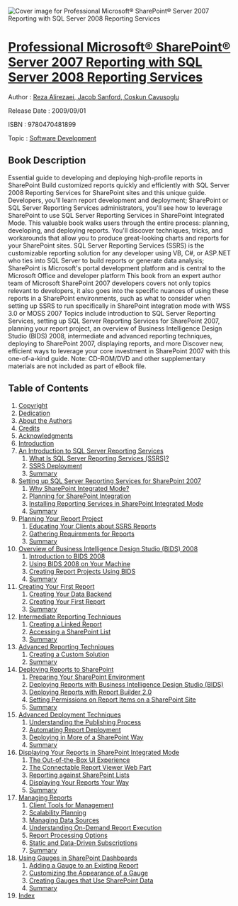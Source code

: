 ![Cover image for Professional Microsoft® SharePoint® Server 2007 Reporting with SQL Server 2008 Reporting Services](https://imgdetail.ebookreading.net/cover/cover/software_development/EB9780470481899.jpg)

[Professional Microsoft® SharePoint® Server 2007 Reporting with SQL Server 2008 Reporting Services](https://ebookreading.net/view/book/Professional+Microsoft%C2%AE+SharePoint%C2%AE+Server+2007+Reporting+with+SQL+Server+2008+Reporting+Services-EB9780470481899_1.html "Professional Microsoft® SharePoint® Server 2007 Reporting with SQL Server 2008 Reporting Services")
====================================================================================================================

Author : [Reza Alirezaei](https://ebookreading.net/search/author/Reza+Alirezaei),[ Jacob Sanford](https://ebookreading.net/search/author/+Jacob+Sanford),[ Coskun Cavusoglu](https://ebookreading.net/search/author/+Coskun+Cavusoglu)

Release Date : 2009/09/01

ISBN : 9780470481899

Topic : [Software Development](https://ebookreading.net/search/category/software-development)

Book Description
-----------------

Essential guide to developing and deploying high-profile reports in SharePoint
Build customized reports quickly and efficiently with SQL Server 2008 Reporting Services for SharePoint sites and this unique guide. Developers, you'll learn report development and deployment; SharePoint or SQL Server Reporting Services administrators, you'll see how to leverage SharePoint to use SQL Server Reporting Services in SharePoint Integrated Mode.
This valuable book walks users through the entire process: planning, developing, and deploying reports. You'll discover techniques, tricks, and workarounds that allow you to produce great-looking charts and reports for your SharePoint sites.
SQL Server Reporting Services (SSRS) is the customizable reporting solution for any developer using VB, C#, or ASP.NET who ties into SQL Server to build reports or generate data analysis; SharePoint is Microsoft's portal development platform and is central to the Microsoft Office and developer platform
This book from an expert author team of Microsoft SharePoint 2007 developers covers not only topics relevant to developers, it also goes into the specific nuances of using these reports in a SharePoint environments, such as what to consider when setting up SSRS to run specifically in SharePoint integration mode with WSS 3.0 or MOSS 2007
Topics include introduction to SQL Server Reporting Services, setting up SQL Server Reporting Services for SharePoint 2007, planning your report project, an overview of Business Intelligence Design Studio (BIDS) 2008, intermediate and advanced reporting techniques, deploying to SharePoint 2007, displaying reports, and more
Discover new, efficient ways to leverage your core investment in SharePoint 2007 with this one-of-a-kind guide.
Note: CD-ROM/DVD and other supplementary materials are not included as part of eBook file.
              
Table of Contents
-----------------

1. [Copyright](https://ebookreading.net/view/book/Professional+Microsoft%C2%AE+SharePoint%C2%AE+Server+2007+Reporting+with+SQL+Server+2008+Reporting+Services-EB9780470481899_1.html)
1. [Dedication](https://ebookreading.net/view/book/Professional+Microsoft%C2%AE+SharePoint%C2%AE+Server+2007+Reporting+with+SQL+Server+2008+Reporting+Services-EB9780470481899_2.html)
1. [About the Authors](https://ebookreading.net/view/book/Professional+Microsoft%C2%AE+SharePoint%C2%AE+Server+2007+Reporting+with+SQL+Server+2008+Reporting+Services-EB9780470481899_3.html)
1. [Credits](https://ebookreading.net/view/book/Professional+Microsoft%C2%AE+SharePoint%C2%AE+Server+2007+Reporting+with+SQL+Server+2008+Reporting+Services-EB9780470481899_4.html)
1. [Acknowledgments](https://ebookreading.net/view/book/Professional+Microsoft%C2%AE+SharePoint%C2%AE+Server+2007+Reporting+with+SQL+Server+2008+Reporting+Services-EB9780470481899_5.html)
1. [Introduction](https://ebookreading.net/view/book/Professional+Microsoft%C2%AE+SharePoint%C2%AE+Server+2007+Reporting+with+SQL+Server+2008+Reporting+Services-EB9780470481899_6.html)
1. [An Introduction to SQL Server Reporting Services](https://ebookreading.net/view/book/Professional+Microsoft%C2%AE+SharePoint%C2%AE+Server+2007+Reporting+with+SQL+Server+2008+Reporting+Services-EB9780470481899_7.html)
    1. [What Is SQL Server Reporting Services (SSRS)?](https://ebookreading.net/view/book/Professional+Microsoft%C2%AE+SharePoint%C2%AE+Server+2007+Reporting+with+SQL+Server+2008+Reporting+Services-EB9780470481899_8.html)
    1. [SSRS Deployment](https://ebookreading.net/view/book/Professional+Microsoft%C2%AE+SharePoint%C2%AE+Server+2007+Reporting+with+SQL+Server+2008+Reporting+Services-EB9780470481899_9.html)
    1. [Summary](https://ebookreading.net/view/book/Professional+Microsoft%C2%AE+SharePoint%C2%AE+Server+2007+Reporting+with+SQL+Server+2008+Reporting+Services-EB9780470481899_10.html)
1. [Setting up SQL Server Reporting Services for SharePoint 2007](https://ebookreading.net/view/book/Professional+Microsoft%C2%AE+SharePoint%C2%AE+Server+2007+Reporting+with+SQL+Server+2008+Reporting+Services-EB9780470481899_11.html)
    1. [Why SharePoint Integrated Mode?](https://ebookreading.net/view/book/Professional+Microsoft%C2%AE+SharePoint%C2%AE+Server+2007+Reporting+with+SQL+Server+2008+Reporting+Services-EB9780470481899_12.html)
    1. [Planning for SharePoint Integration](https://ebookreading.net/view/book/Professional+Microsoft%C2%AE+SharePoint%C2%AE+Server+2007+Reporting+with+SQL+Server+2008+Reporting+Services-EB9780470481899_13.html)
    1. [Installing Reporting Services in SharePoint Integrated Mode](https://ebookreading.net/view/book/Professional+Microsoft%C2%AE+SharePoint%C2%AE+Server+2007+Reporting+with+SQL+Server+2008+Reporting+Services-EB9780470481899_14.html)
    1. [Summary](https://ebookreading.net/view/book/Professional+Microsoft%C2%AE+SharePoint%C2%AE+Server+2007+Reporting+with+SQL+Server+2008+Reporting+Services-EB9780470481899_15.html)
1. [Planning Your Report Project](https://ebookreading.net/view/book/Professional+Microsoft%C2%AE+SharePoint%C2%AE+Server+2007+Reporting+with+SQL+Server+2008+Reporting+Services-EB9780470481899_16.html)
    1. [Educating Your Clients about SSRS Reports](https://ebookreading.net/view/book/Professional+Microsoft%C2%AE+SharePoint%C2%AE+Server+2007+Reporting+with+SQL+Server+2008+Reporting+Services-EB9780470481899_17.html)
    1. [Gathering Requirements for Reports](https://ebookreading.net/view/book/Professional+Microsoft%C2%AE+SharePoint%C2%AE+Server+2007+Reporting+with+SQL+Server+2008+Reporting+Services-EB9780470481899_18.html)
    1. [Summary](https://ebookreading.net/view/book/Professional+Microsoft%C2%AE+SharePoint%C2%AE+Server+2007+Reporting+with+SQL+Server+2008+Reporting+Services-EB9780470481899_19.html)
1. [Overview of Business Intelligence Design Studio (BIDS) 2008](https://ebookreading.net/view/book/Professional+Microsoft%C2%AE+SharePoint%C2%AE+Server+2007+Reporting+with+SQL+Server+2008+Reporting+Services-EB9780470481899_20.html)
    1. [Introduction to BIDS 2008](https://ebookreading.net/view/book/Professional+Microsoft%C2%AE+SharePoint%C2%AE+Server+2007+Reporting+with+SQL+Server+2008+Reporting+Services-EB9780470481899_21.html)
    1. [Using BIDS 2008 on Your Machine](https://ebookreading.net/view/book/Professional+Microsoft%C2%AE+SharePoint%C2%AE+Server+2007+Reporting+with+SQL+Server+2008+Reporting+Services-EB9780470481899_22.html)
    1. [Creating Report Projects Using BIDS](https://ebookreading.net/view/book/Professional+Microsoft%C2%AE+SharePoint%C2%AE+Server+2007+Reporting+with+SQL+Server+2008+Reporting+Services-EB9780470481899_23.html)
    1. [Summary](https://ebookreading.net/view/book/Professional+Microsoft%C2%AE+SharePoint%C2%AE+Server+2007+Reporting+with+SQL+Server+2008+Reporting+Services-EB9780470481899_24.html)
1. [Creating Your First Report](https://ebookreading.net/view/book/Professional+Microsoft%C2%AE+SharePoint%C2%AE+Server+2007+Reporting+with+SQL+Server+2008+Reporting+Services-EB9780470481899_25.html)
    1. [Creating Your Data Backend](https://ebookreading.net/view/book/Professional+Microsoft%C2%AE+SharePoint%C2%AE+Server+2007+Reporting+with+SQL+Server+2008+Reporting+Services-EB9780470481899_26.html)
    1. [Creating Your First Report](https://ebookreading.net/view/book/Professional+Microsoft%C2%AE+SharePoint%C2%AE+Server+2007+Reporting+with+SQL+Server+2008+Reporting+Services-EB9780470481899_27.html)
    1. [Summary](https://ebookreading.net/view/book/Professional+Microsoft%C2%AE+SharePoint%C2%AE+Server+2007+Reporting+with+SQL+Server+2008+Reporting+Services-EB9780470481899_28.html)
1. [Intermediate Reporting Techniques](https://ebookreading.net/view/book/Professional+Microsoft%C2%AE+SharePoint%C2%AE+Server+2007+Reporting+with+SQL+Server+2008+Reporting+Services-EB9780470481899_29.html)
    1. [Creating a Linked Report](https://ebookreading.net/view/book/Professional+Microsoft%C2%AE+SharePoint%C2%AE+Server+2007+Reporting+with+SQL+Server+2008+Reporting+Services-EB9780470481899_30.html)
    1. [Accessing a SharePoint List](https://ebookreading.net/view/book/Professional+Microsoft%C2%AE+SharePoint%C2%AE+Server+2007+Reporting+with+SQL+Server+2008+Reporting+Services-EB9780470481899_31.html)
    1. [Summary](https://ebookreading.net/view/book/Professional+Microsoft%C2%AE+SharePoint%C2%AE+Server+2007+Reporting+with+SQL+Server+2008+Reporting+Services-EB9780470481899_32.html)
1. [Advanced Reporting Techniques](https://ebookreading.net/view/book/Professional+Microsoft%C2%AE+SharePoint%C2%AE+Server+2007+Reporting+with+SQL+Server+2008+Reporting+Services-EB9780470481899_33.html)
    1. [Creating a Custom Solution](https://ebookreading.net/view/book/Professional+Microsoft%C2%AE+SharePoint%C2%AE+Server+2007+Reporting+with+SQL+Server+2008+Reporting+Services-EB9780470481899_34.html)
    1. [Summary](https://ebookreading.net/view/book/Professional+Microsoft%C2%AE+SharePoint%C2%AE+Server+2007+Reporting+with+SQL+Server+2008+Reporting+Services-EB9780470481899_35.html)
1. [Deploying Reports to SharePoint](https://ebookreading.net/view/book/Professional+Microsoft%C2%AE+SharePoint%C2%AE+Server+2007+Reporting+with+SQL+Server+2008+Reporting+Services-EB9780470481899_36.html)
    1. [Preparing Your SharePoint Environment](https://ebookreading.net/view/book/Professional+Microsoft%C2%AE+SharePoint%C2%AE+Server+2007+Reporting+with+SQL+Server+2008+Reporting+Services-EB9780470481899_37.html)
    1. [Deploying Reports with Business Intelligence Design Studio (BIDS)](https://ebookreading.net/view/book/Professional+Microsoft%C2%AE+SharePoint%C2%AE+Server+2007+Reporting+with+SQL+Server+2008+Reporting+Services-EB9780470481899_38.html)
    1. [Deploying Reports with Report Builder 2.0](https://ebookreading.net/view/book/Professional+Microsoft%C2%AE+SharePoint%C2%AE+Server+2007+Reporting+with+SQL+Server+2008+Reporting+Services-EB9780470481899_39.html)
    1. [Setting Permissions on Report Items on a SharePoint Site](https://ebookreading.net/view/book/Professional+Microsoft%C2%AE+SharePoint%C2%AE+Server+2007+Reporting+with+SQL+Server+2008+Reporting+Services-EB9780470481899_40.html)
    1. [Summary](https://ebookreading.net/view/book/Professional+Microsoft%C2%AE+SharePoint%C2%AE+Server+2007+Reporting+with+SQL+Server+2008+Reporting+Services-EB9780470481899_41.html)
1. [Advanced Deployment Techniques](https://ebookreading.net/view/book/Professional+Microsoft%C2%AE+SharePoint%C2%AE+Server+2007+Reporting+with+SQL+Server+2008+Reporting+Services-EB9780470481899_42.html)
    1. [Understanding the Publishing Process](https://ebookreading.net/view/book/Professional+Microsoft%C2%AE+SharePoint%C2%AE+Server+2007+Reporting+with+SQL+Server+2008+Reporting+Services-EB9780470481899_43.html)
    1. [Automating Report Deployment](https://ebookreading.net/view/book/Professional+Microsoft%C2%AE+SharePoint%C2%AE+Server+2007+Reporting+with+SQL+Server+2008+Reporting+Services-EB9780470481899_44.html)
    1. [Deploying in More of a SharePoint Way](https://ebookreading.net/view/book/Professional+Microsoft%C2%AE+SharePoint%C2%AE+Server+2007+Reporting+with+SQL+Server+2008+Reporting+Services-EB9780470481899_45.html)
    1. [Summary](https://ebookreading.net/view/book/Professional+Microsoft%C2%AE+SharePoint%C2%AE+Server+2007+Reporting+with+SQL+Server+2008+Reporting+Services-EB9780470481899_46.html)
1. [Displaying Your Reports in SharePoint Integrated Mode](https://ebookreading.net/view/book/Professional+Microsoft%C2%AE+SharePoint%C2%AE+Server+2007+Reporting+with+SQL+Server+2008+Reporting+Services-EB9780470481899_47.html)
    1. [The Out-of-the-Box UI Experience](https://ebookreading.net/view/book/Professional+Microsoft%C2%AE+SharePoint%C2%AE+Server+2007+Reporting+with+SQL+Server+2008+Reporting+Services-EB9780470481899_48.html)
    1. [The Connectable Report Viewer Web Part](https://ebookreading.net/view/book/Professional+Microsoft%C2%AE+SharePoint%C2%AE+Server+2007+Reporting+with+SQL+Server+2008+Reporting+Services-EB9780470481899_49.html)
    1. [Reporting against SharePoint Lists](https://ebookreading.net/view/book/Professional+Microsoft%C2%AE+SharePoint%C2%AE+Server+2007+Reporting+with+SQL+Server+2008+Reporting+Services-EB9780470481899_50.html)
    1. [Displaying Your Reports Your Way](https://ebookreading.net/view/book/Professional+Microsoft%C2%AE+SharePoint%C2%AE+Server+2007+Reporting+with+SQL+Server+2008+Reporting+Services-EB9780470481899_51.html)
    1. [Summary](https://ebookreading.net/view/book/Professional+Microsoft%C2%AE+SharePoint%C2%AE+Server+2007+Reporting+with+SQL+Server+2008+Reporting+Services-EB9780470481899_52.html)
1. [Managing Reports](https://ebookreading.net/view/book/Professional+Microsoft%C2%AE+SharePoint%C2%AE+Server+2007+Reporting+with+SQL+Server+2008+Reporting+Services-EB9780470481899_53.html)
    1. [Client Tools for Management](https://ebookreading.net/view/book/Professional+Microsoft%C2%AE+SharePoint%C2%AE+Server+2007+Reporting+with+SQL+Server+2008+Reporting+Services-EB9780470481899_54.html)
    1. [Scalability Planning](https://ebookreading.net/view/book/Professional+Microsoft%C2%AE+SharePoint%C2%AE+Server+2007+Reporting+with+SQL+Server+2008+Reporting+Services-EB9780470481899_55.html)
    1. [Managing Data Sources](https://ebookreading.net/view/book/Professional+Microsoft%C2%AE+SharePoint%C2%AE+Server+2007+Reporting+with+SQL+Server+2008+Reporting+Services-EB9780470481899_56.html)
    1. [Understanding On-Demand Report Execution](https://ebookreading.net/view/book/Professional+Microsoft%C2%AE+SharePoint%C2%AE+Server+2007+Reporting+with+SQL+Server+2008+Reporting+Services-EB9780470481899_57.html)
    1. [Report Processing Options](https://ebookreading.net/view/book/Professional+Microsoft%C2%AE+SharePoint%C2%AE+Server+2007+Reporting+with+SQL+Server+2008+Reporting+Services-EB9780470481899_58.html)
    1. [Static and Data-Driven Subscriptions](https://ebookreading.net/view/book/Professional+Microsoft%C2%AE+SharePoint%C2%AE+Server+2007+Reporting+with+SQL+Server+2008+Reporting+Services-EB9780470481899_59.html)
    1. [Summary](https://ebookreading.net/view/book/Professional+Microsoft%C2%AE+SharePoint%C2%AE+Server+2007+Reporting+with+SQL+Server+2008+Reporting+Services-EB9780470481899_60.html)
1. [Using Gauges in SharePoint Dashboards](https://ebookreading.net/view/book/Professional+Microsoft%C2%AE+SharePoint%C2%AE+Server+2007+Reporting+with+SQL+Server+2008+Reporting+Services-EB9780470481899_61.html)
    1. [Adding a Gauge to an Existing Report](https://ebookreading.net/view/book/Professional+Microsoft%C2%AE+SharePoint%C2%AE+Server+2007+Reporting+with+SQL+Server+2008+Reporting+Services-EB9780470481899_62.html)
    1. [Customizing the Appearance of a Gauge](https://ebookreading.net/view/book/Professional+Microsoft%C2%AE+SharePoint%C2%AE+Server+2007+Reporting+with+SQL+Server+2008+Reporting+Services-EB9780470481899_63.html)
    1. [Creating Gauges that Use SharePoint Data](https://ebookreading.net/view/book/Professional+Microsoft%C2%AE+SharePoint%C2%AE+Server+2007+Reporting+with+SQL+Server+2008+Reporting+Services-EB9780470481899_64.html)
    1. [Summary](https://ebookreading.net/view/book/Professional+Microsoft%C2%AE+SharePoint%C2%AE+Server+2007+Reporting+with+SQL+Server+2008+Reporting+Services-EB9780470481899_65.html)
1. [Index](https://ebookreading.net/view/book/Professional+Microsoft%C2%AE+SharePoint%C2%AE+Server+2007+Reporting+with+SQL+Server+2008+Reporting+Services-EB9780470481899_66.html)
